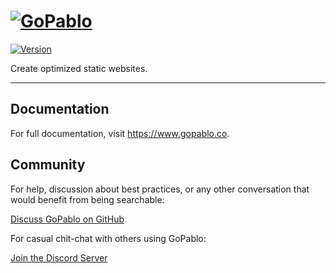 # [![GoPablo](https://gopablo.s3-eu-west-1.amazonaws.com/img/gopablo-repository-logo.svg#2)](https://www.gopablo.co/)

[![Version](https://img.shields.io/github/package-json/v/luangjokaj/gopablo)](https://www.gopablo.co/)

Create optimized static websites.

---

## Documentation

For full documentation, visit https://www.gopablo.co.

## Community

For help, discussion about best practices, or any other conversation that would benefit from being searchable:

[Discuss GoPablo on GitHub](https://github.com/luangjokaj/gopablo/discussions)

For casual chit-chat with others using GoPablo:

[Join the Discord Server](https://discord.com/invite/uQFdMddMZw)
